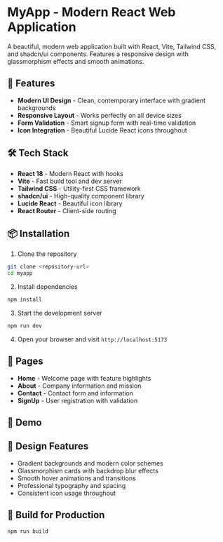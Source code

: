 # MyApp - Modern React Web Application

A beautiful, modern web application built with React, Vite, Tailwind CSS, and shadcn/ui components. Features a responsive design with glassmorphism effects and smooth animations.

## 🚀 Features

- **Modern UI Design** - Clean, contemporary interface with gradient backgrounds
- **Responsive Layout** - Works perfectly on all device sizes
- **Form Validation** - Smart signup form with real-time validation
- **Icon Integration** - Beautiful Lucide React icons throughout

## 🛠️ Tech Stack

- **React 18** - Modern React with hooks
- **Vite** - Fast build tool and dev server
- **Tailwind CSS** - Utility-first CSS framework
- **shadcn/ui** - High-quality component library
- **Lucide React** - Beautiful icon library
- **React Router** - Client-side routing

## 📦 Installation

1. Clone the repository
```bash
git clone <repository-url>
cd myapp
```

2. Install dependencies
```bash
npm install
```

3. Start the development server
```bash
npm run dev
```

4. Open your browser and visit `http://localhost:5173`

## 📱 Pages

- **Home** - Welcome page with feature highlights
- **About** - Company information and mission
- **Contact** - Contact form and information
- **SignUp** - User registration with validation

## 🎥 Demo


## 🎨 Design Features

- Gradient backgrounds and modern color schemes
- Glassmorphism cards with backdrop blur effects
- Smooth hover animations and transitions
- Professional typography and spacing
- Consistent icon usage throughout

## 🚀 Build for Production

```bash
npm run build
```
